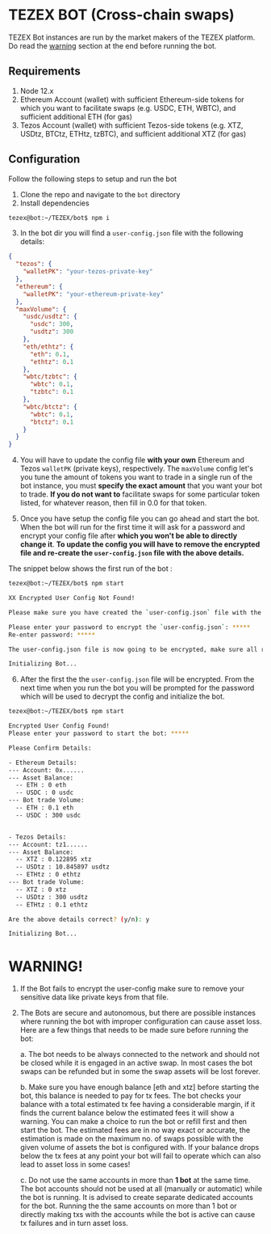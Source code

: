 # TEZEX BOT (Cross-chain swaps)

TEZEX Bot instances are run by the market makers of the TEZEX platform. Do read the [warning](#warning) section at the end before running the bot.

## Requirements

1. Node 12.x
2. Ethereum Account (wallet) with sufficient Ethereum-side tokens for which you want to facilitate swaps (e.g. USDC, ETH, WBTC), and sufficient additional ETH (for gas)
3. Tezos Account (wallet) with sufficient Tezos-side tokens (e.g. XTZ, USDtz, BTCtz, ETHtz, tzBTC), and sufficient additional XTZ (for gas)

## Configuration

Follow the following steps to setup and run the bot

1. Clone the repo and navigate to the `bot` directory
2. Install dependencies

```sh
tezex@bot:~/TEZEX/bot$ npm i
```

3. In the bot dir you will find a `user-config.json` file with the following details:

```json
{
  "tezos": {
    "walletPK": "your-tezos-private-key"
  },
  "ethereum": {
    "walletPK": "your-ethereum-private-key"
  },
  "maxVolume": {
    "usdc/usdtz": {
      "usdc": 300,
      "usdtz": 300
    },
    "eth/ethtz": {
      "eth": 0.1,
      "ethtz": 0.1
    },
    "wbtc/tzbtc": {
      "wbtc": 0.1,
      "tzbtc": 0.1
    },
    "wbtc/btctz": {
      "wbtc": 0.1,
      "btctz": 0.1
    }
  }
}
```

4. You will have to update the config file **with your own** Ethereum and Tezos `walletPK` (private keys), respectively. The `maxVolume` config let's you tune the amount of tokens you want to trade in a single run of the bot instance, you must **specify the exact amount** that you want your bot to trade. **If you do not want to** facilitate swaps for some particular token listed, for whatever reason, then fill in 0.0 for that token.

5. Once you have setup the config file you can go ahead and start the bot. When the bot will run for the first time it will ask for a password and encrypt your config file after **which you won't be able to directly change it**. **To update the config you will have to remove the encrypted file and re-create the `user-config.json` file with the above details.**

The snippet below shows the first run of the bot :

```sh
tezex@bot:~/TEZEX/bot$ npm start

XX Encrypted User Config Not Found!

Please make sure you have created the `user-config.json` file with the required details as mentioned in the documentation

Please enter your password to encrypt the `user-config.json`: *****
Re-enter password: *****

The user-config.json file is now going to be encrypted, make sure all required details are present. Continue? (y/n):  y

Initializing Bot...
```

6. After the first the the `user-config.json` file will be encrypted. From the next time when you run the bot you will be prompted for the password which will be used to decrypt the config and initialize the bot.

```sh
tezex@bot:~/TEZEX/bot$ npm start

Encrypted User Config Found!
Please enter your password to start the bot: *****

Please Confirm Details:

- Ethereum Details:
--- Account: 0x......
--- Asset Balance:
  -- ETH : 0 eth
  -- USDC : 0 usdc
--- Bot trade Volume:
  -- ETH : 0.1 eth
  -- USDC : 300 usdc


- Tezos Details:
--- Account: tz1......
--- Asset Balance:
  -- XTZ : 0.122895 xtz
  -- USDtz : 10.845897 usdtz
  -- ETHtz : 0 ethtz
--- Bot trade Volume:
  -- XTZ : 0 xtz
  -- USDtz : 300 usdtz
  -- ETHtz : 0.1 ethtz

Are the above details correct? (y/n): y

Initializing Bot...
```

# WARNING!

1. If the Bot fails to encrypt the user-config make sure to remove your sensitive data like private keys from that file.

2. The Bots are secure and autonomous, but there are possible instances where running the bot with improper configuration can cause asset loss. Here are a few things that needs to be made sure before running the bot:

   a. The bot needs to be always connected to the network and should not be closed while it is engaged in an active swap. In most cases the bot swaps can be refunded but in some the swap assets will be lost forever.

   b. Make sure you have enough balance [eth and xtz] before starting the bot, this balance is needed to pay for tx fees. The bot checks your balance with a total estimated tx fee having a considerable margin, if it finds the current balance below the estimated fees it will show a warning. You can make a choice to run the bot or refill first and then start the bot. The estimated fees are in no way exact or accurate, the estimation is made on the maximum no. of swaps possible with the given volume of assets the bot is configured with.
   If your balance drops below the tx fees at any point your bot will fail to operate which can also lead to asset loss in some cases!

   c. Do not use the same accounts in more than **1 bot** at the same time. The bot accounts should not be used at all (manually or automatic) while the bot is running. It is advised to create separate dedicated accounts for the bot. Running the the same accounts on more than 1 bot or directly making txs with the accounts while the bot is active can cause tx failures and in turn asset loss.
